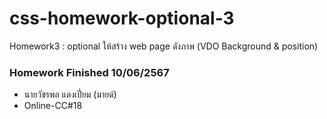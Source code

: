 # css-homework-optional-3
Homework3 : optional
ให้สร้าง web page ดังภาพ (VDO Background & position)

### Homework Finished 10/06/2567
- นายวัชรพล แดงเปี่ยม (มายด์)
- Online-CC#18